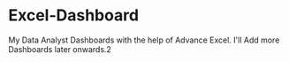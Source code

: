 # Excel-Dashboard
My Data Analyst Dashboards with the help of Advance Excel. I'll Add more Dashboards later onwards.2
